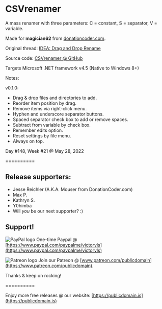 # CSVrenamer

A mass renamer with three parameters: C = constant, S = separator, V = variable.

Made for **magician62** from [donationcoder.com](https://www.donationcoder.com).

Original thread: [IDEA: Drag and Drop Rename](https://www.donationcoder.com/forum/index.php?topic=51781.0)

Source code: [CSVrenamer @ GitHub](https://github.com/publicdomain/csv-renamer)

Targets Microsoft .NET framework v4.5 (Native to Windows 8+)

Notes:

v0.1.0:

- Drag & drop files and directories to add.
- Reorder item position by drag.
- Remove items via right-click menu.
- Hyphen and underscore separator buttons.
- Spaced separator check box to add or remove spaces.
- Subtract from variable by check box.
- Remember edits option.
- Reset settings by file menu.
- Always on top.

Day #148, Week #21 @ May 28, 2022

==========

## Release supporters:

* Jesse Reichler (A.K.A. Mouser from DonationCoder.com)
* Max P.
* Kathryn S.
* Y0himba
* Will *you* be our next supporter? :)

## Support!

![PayPal logo](https://i.imgur.com/CSaPEFY.png) One-time Paypal @ [https://www.paypal.com/paypalme/victorvls](https://www.paypal.com/paypalme/victorvls)

![Patreon logo](https://i.imgur.com/LKBj3ih.png) Join our Patreon @ [www.patreon.com/publicdomain](https://www.patreon.com/publicdomain).

Thanks & keep on rocking!

==========

Enjoy more free releases @ our website: [https://publicdomain.is](https://publicdomain.is)

